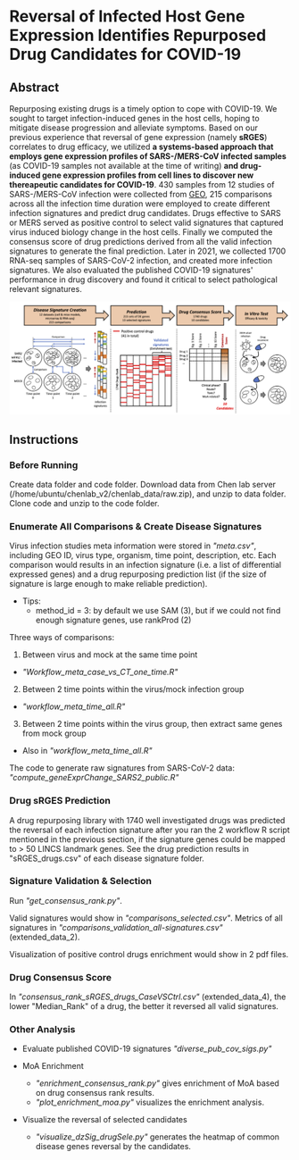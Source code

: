 # Reversal of Infected Host Gene Expression Identifies Repurposed Drug Candidates for COVID-19

## Abstract
Repurposing existing drugs is a timely option to cope with COVID-19. We sought to target infection-induced genes in the host cells, hoping to mitigate disease progression and alleviate symptoms. Based on our previous experience that reversal of gene expression (namely **sRGES**) correlates to drug efficacy, we utilized **a systems-based approach that employs gene expression profiles of SARS-/MERS-CoV infected samples** (as COVID-19 samples not available at the time of writing) **and drug-induced gene expression profiles from cell lines to discover new thereapeutic candidates for COVID-19**. 430 samples from 12 studies of SARS-/MERS-CoV infection were collected from [GEO](https://www.ncbi.nlm.nih.gov/geo/), 215 comparisons across all the infection time duration were employed to create different infection signatures and predict drug candidates. Drugs effective to SARS or MERS served as positive control to select valid signatures that captured virus induced biology change in the host cells. Finally we computed the consensus score of drug predictions derived from all the valid infection signatures to generate the final prediction. Later in 2021, we collected 1700 RNA-seq samples of SARS-CoV-2 infection, and created more infection signatures. We also evaluated the published COVID-19 signatures' performance in drug discovery and found it critical to select pathological relevant signatures.

![](framework.png)

## Instructions

### Before Running
Create data folder and code folder. Download data from Chen lab server (/home/ubuntu/chenlab_v2/chenlab_data/raw.zip), and unzip to data folder. Clone code and unzip to the code folder.

### Enumerate All Comparisons & Create Disease Signatures
Virus infection studies meta information were stored in *"meta.csv"*, including GEO ID, virus type, organism, time point, description, etc. Each comparison would results in an infection signature (i.e. a list of differential expressed genes) and a drug repurposing prediction list (if the size of signature is large enough to make reliable prediction).

* Tips:
  + method_id = 3: by default we use SAM (3), but if we could not find enough signature genes, use rankProd (2)

Three ways of comparisons:
1. Between virus and mock at the same time point

  + *"Workflow_meta_case_vs_CT_one_time.R"*

2. Between 2 time points within the virus/mock infection group

  + *"workflow_meta_time_all.R"*

3. Between 2 time points within the virus group, then extract same genes from mock group

  + Also in *"workflow_meta_time_all.R"*

The code to generate raw signatures from SARS-CoV-2 data: *"compute_geneExprChange_SARS2_public.R"*

### Drug sRGES Prediction
A drug repurposing library with 1740 well investigated drugs was predicted the reversal of each infection signature after you ran the 2 workflow R script mentioned in the previous section, if the signature genes could be mapped to > 50 LINCS landmark genes. See the drug prediction results in "sRGES_drugs.csv" of each disease signature folder.

### Signature Validation & Selection
Run *"get_consensus_rank.py"*.

Valid signatures would show in *"comparisons_selected.csv"*. Metrics of all signatures in *"comparisons_validation_all-signatures.csv"* (extended_data_2).

Visualization of positive control drugs enrichment would show in 2 pdf files.

### Drug Consensus Score
In *"consensus_rank_sRGES_drugs_CaseVSCtrl.csv"* (extended_data_4), the lower "Median_Rank" of a drug, the better it reversed all valid signatures.

### Other Analysis
* Evaluate published COVID-19 signatures
*"diverse_pub_cov_sigs.py"*

* MoA Enrichment
  + *"enrichment_consensus_rank.py"* gives enrichment of MoA based on drug consensus rank results.
  + *"plot_enrichment_moa.py"* visualizes the enrichment analysis.
  
* Visualize the reversal of selected candidates
  + *"visualize_dzSig_drugSele.py"* generates the heatmap of common disease genes reversal by the candidates.



